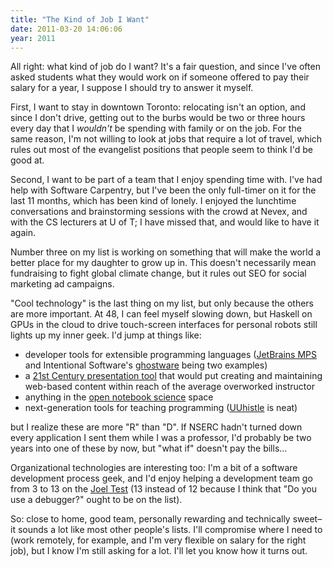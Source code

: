 ```yaml
---
title: "The Kind of Job I Want"
date: 2011-03-20 14:06:06
year: 2011
---
```

All right: what kind of job do I want?  It's a fair question, and since I've often asked students what they would work on if someone offered to pay their salary for a year, I suppose I should try to answer it myself.

First, I want to stay in downtown Toronto: relocating isn't an option, and since I don't drive, getting out to the burbs would be two or three hours every day that I <em>wouldn't</em> be spending with family or on the job.  For the same reason, I'm not willing to look at jobs that require a lot of travel, which rules out most of the evangelist positions that people seem to think I'd be good at.

Second, I want to be part of a team that I enjoy spending time with.  I've had help with Software Carpentry, but I've been the only full-timer on it for the last 11 months, which has been kind of lonely.  I enjoyed the lunchtime conversations and brainstorming sessions with the crowd at Nevex, and with the CS lecturers at U of T; I have missed that, and would like to have it again.

Number three on my list is working on something that will make the world a better place for my daughter to grow up in.  This doesn't necessarily mean fundraising to fight global climate change, but it rules out SEO for social marketing ad campaigns.

"Cool technology" is the last thing on my list, but only because the others are more important.  At 48, I can feel myself slowing down, but Haskell on GPUs in the cloud to drive touch-screen interfaces for personal robots still lights up my inner geek.  I'd jump at things like:
<ul>
	<li>developer tools for extensible programming languages (<a href="http://www.jetbrains.com/mps/">JetBrains MPS</a> and Intentional Software's <a href="http://msdn.microsoft.com/en-us/data/dd727740.aspx">ghostware</a> being two examples)</li>
	<li>a <a href="https://software-carpentry.org/2010/11/ratios-and-rework/">21st Century presentation tool</a> that would put creating and maintaining web-based content within reach of the average overworked instructor</li>
	<li>anything in the <a href="http://onschallenge.wikispaces.com/">open notebook science</a> space</li>
	<li>next-generation tools for teaching programming (<a href="http://uuhistle.org/">UUhistle</a> is neat)</li>
</ul>
but I realize these are more "R" than "D".  If NSERC hadn't turned down every application I sent them while I was a professor, I'd probably be two years into one of these by now, but "what if" doesn't pay the bills...

Organizational technologies are interesting too: I'm a bit of a software development process geek, and I'd enjoy helping a development team go from 3 to 13 on the <a href="http://www.joelonsoftware.com/articles/fog0000000043.html">Joel Test</a> (13 instead of 12 because I think that "Do you use a debugger?" ought to be on the list).

So: close to home, good team, personally rewarding and technically sweet–it sounds a lot like most other people's lists.  I'll compromise where I need to (work remotely, for example, and I'm very flexible on salary for the right job), but I know I'm still asking for a lot.  I'll let you know how it turns out.
